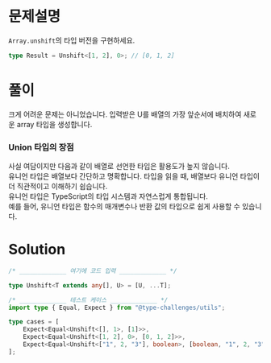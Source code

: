 # 문제설명

`Array.unshift`의 타입 버전을 구현하세요.

```typescript
type Result = Unshift<[1, 2], 0>; // [0, 1, 2]
```

# 풀이

크게 어려운 문제는 아니었습니다. 입력받은 U를 배열의 가장 앞순서에 배치하여 새로운 array 타입을 생성합니다.

### Union 타입의 장점

사실 여담이지만 다음과 같이 배열로 선언한 타입은 활용도가 높지 않습니다.  
유니언 타입은 배열보다 간단하고 명확합니다. 타입을 읽을 때, 배열보다 유니언 타입이 더 직관적이고 이해하기 쉽습니다.  
유니언 타입은 TypeScript의 타입 시스템과 자연스럽게 통합됩니다.  
예를 들어, 유니언 타입은 함수의 매개변수나 반환 값의 타입으로 쉽게 사용할 수 있습니다.

# Solution

```ts
/* _____________ 여기에 코드 입력 _____________ */

type Unshift<T extends any[], U> = [U, ...T];

/* _____________ 테스트 케이스 _____________ */
import type { Equal, Expect } from "@type-challenges/utils";

type cases = [
	Expect<Equal<Unshift<[], 1>, [1]>>,
	Expect<Equal<Unshift<[1, 2], 0>, [0, 1, 2]>>,
	Expect<Equal<Unshift<["1", 2, "3"], boolean>, [boolean, "1", 2, "3"]>>
];
```
